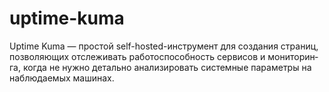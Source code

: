 # uptime-kuma

Uptime Kuma — прос­той self-hosted-инс­тру­мент для соз­дания стра­ниц, поз­воля­ющих отсле­живать работос­пособ­ность сер­висов и монито­рин­га, ког­да не нуж­но деталь­но ана­лизи­ровать сис­темные парамет­ры на наб­люда­емых машинах.
